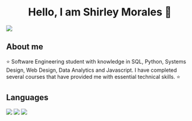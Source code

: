 <div align="center">
<h1 align="center">Hello, I am Shirley Morales 👋</h1>
</div>
<img src="https://github.com/user-attachments/assets/a3224066-73fb-47c1-8327-0efa82257b08">



## About me

⭐ Software Engineering student with knowledge in SQL, Python, Systems Design, Web Design, Data Analytics and Javascript. I have completed several courses that have provided me with essential technical skills. ⭐ 
  



## Languages


  <img  src="https://github.com/user-attachments/assets/87a4b331-e112-4c5f-92d3-dc98cdf58de7"/>
  <img  src="https://github.com/user-attachments/assets/9c480611-2eed-4c3d-abd8-af93fe13422a"/>
   <img  src="https://github.com/user-attachments/assets/7998f4b7-11ba-42b7-a6b9-e2aaaeddd6db"/>

